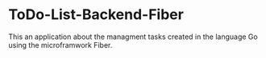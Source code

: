 # ToDo-List-Backend-Fiber

This an application about the managment tasks created in the language Go using the microframwork Fiber.
